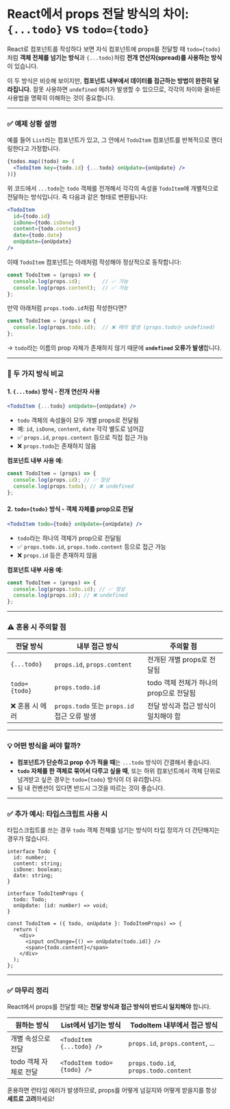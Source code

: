 # React에서 props 전달 방식의 차이: `{...todo}` vs `todo={todo}`



React로 컴포넌트를 작성하다 보면 자식 컴포넌트에 props를 전달할 때 `todo={todo}`처럼 **객체 전체를 넘기는 방식**과 `{...todo}`처럼 **전개 연산자(spread)를 사용하는 방식**이 있습니다.

이 두 방식은 비슷해 보이지만, **컴포넌트 내부에서 데이터를 접근하는 방법이 완전히 달라집니다.**
잘못 사용하면 `undefined` 에러가 발생할 수 있으므로, 각각의 차이와 올바른 사용법을 명확히 이해하는 것이 중요합니다.

---

### ✅ 예제 상황 설명

예를 들어 `List`라는 컴포넌트가 있고, 그 안에서 `TodoItem` 컴포넌트를 반복적으로 렌더링한다고 가정합니다.

```jsx
{todos.map((todo) => (
  <TodoItem key={todo.id} {...todo} onUpdate={onUpdate} />
))}
```

위 코드에서 `...todo`는 `todo` 객체를 전개해서 각각의 속성을 `TodoItem`에 개별적으로 전달하는 방식입니다. 즉 다음과 같은 형태로 변환됩니다:

```jsx
<TodoItem
  id={todo.id}
  isDone={todo.isDone}
  content={todo.content}
  date={todo.date}
  onUpdate={onUpdate}
/>
```

이때 `TodoItem` 컴포넌트는 아래처럼 작성해야 정상적으로 동작합니다:

```js
const TodoItem = (props) => {
  console.log(props.id);       // ✅ 가능
  console.log(props.content);  // ✅ 가능
};
```

만약 아래처럼 `props.todo.id`처럼 작성한다면?

```js
const TodoItem = (props) => {
  console.log(props.todo.id);  // ❌ 에러 발생 (props.todo는 undefined)
};
```

→ `todo`라는 이름의 prop 자체가 존재하지 않기 때문에 **`undefined` 오류가 발생**합니다.

---

### 📌 두 가지 방식 비교

#### 1. `{...todo}` 방식 - 전개 연산자 사용

```jsx
<TodoItem {...todo} onUpdate={onUpdate} />
```

* `todo` 객체의 속성들이 모두 개별 props로 전달됨
* 예: `id`, `isDone`, `content`, `date` 각각 별도로 넘어감
* ✅ `props.id`, `props.content` 등으로 직접 접근 가능
* ❌ `props.todo`는 존재하지 않음

**컴포넌트 내부 사용 예:**

```js
const TodoItem = (props) => {
  console.log(props.id); // ✅ 정상
  console.log(props.todo); // ❌ undefined
};
```

#### 2. `todo={todo}` 방식 - 객체 자체를 prop으로 전달

```jsx
<TodoItem todo={todo} onUpdate={onUpdate} />
```

* `todo`라는 하나의 객체가 prop으로 전달됨
* ✅ `props.todo.id`, `props.todo.content` 등으로 접근 가능
* ❌ `props.id` 등은 존재하지 않음

**컴포넌트 내부 사용 예:**

```js
const TodoItem = (props) => {
  console.log(props.todo.id); // ✅ 정상
  console.log(props.id); // ❌ undefined
};
```

---

### ⚠️ 혼용 시 주의할 점

| 전달 방식         | 내부 접근 방식                            | 주의할 점                      |
| ------------- | ----------------------------------- | -------------------------- |
| `{...todo}`   | `props.id`, `props.content`         | 전개된 개별 props로 전달됨          |
| `todo={todo}` | `props.todo.id`                     | todo 객체 전체가 하나의 prop으로 전달됨 |
| ❌ 혼용 시 에러     | `props.todo` 또는 `props.id` 접근 오류 발생 | 전달 방식과 접근 방식이 일치해야 함       |

---

### 💡 어떤 방식을 써야 할까?

* **컴포넌트가 단순하고 prop 수가 적을 때**는 `...todo` 방식이 간결해서 좋습니다.
* **`todo` 자체를 한 객체로 묶어서 다루고 싶을 때**, 또는 하위 컴포넌트에서 객체 단위로 넘겨받고 싶은 경우는 `todo={todo}` 방식이 더 유리합니다.
* 팀 내 컨벤션이 있다면 반드시 그것을 따르는 것이 좋습니다.

---

### ✅ 추가 예시: 타입스크립트 사용 시

타입스크립트를 쓰는 경우 `todo` 객체 전체를 넘기는 방식이 타입 정의가 더 간단해지는 경우가 많습니다.

```tsx
interface Todo {
  id: number;
  content: string;
  isDone: boolean;
  date: string;
}

interface TodoItemProps {
  todo: Todo;
  onUpdate: (id: number) => void;
}

const TodoItem = ({ todo, onUpdate }: TodoItemProps) => {
  return (
    <div>
      <input onChange={() => onUpdate(todo.id)} />
      <span>{todo.content}</span>
    </div>
  );
};
```

---

### ✅ 마무리 정리

React에서 props를 전달할 때는 **전달 방식과 접근 방식이 반드시 일치해야** 합니다.

| 원하는 방식         | List에서 넘기는 방식              | TodoItem 내부에서 접근 방식                   |
| -------------- | -------------------------- | ------------------------------------- |
| 개별 속성으로 전달     | `<TodoItem {...todo} />`   | `props.id`, `props.content`, ...      |
| todo 객체 자체로 전달 | `<TodoItem todo={todo} />` | `props.todo.id`, `props.todo.content` |

혼용하면 런타임 에러가 발생하므로, props를 어떻게 넘길지와 어떻게 받을지를 항상 **세트로 고려**하세요!
